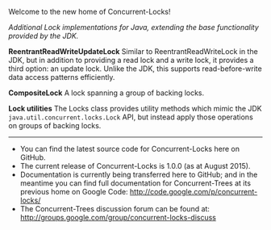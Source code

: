 Welcome to the new home of Concurrent-Locks!

*Additional Lock implementations for Java, extending the base functionality provided by the JDK.*

**ReentrantReadWriteUpdateLock**
Similar to ReentrantReadWriteLock in the JDK, but in addition to providing a read lock and a write lock, it provides a third option: an update lock. Unlike the JDK, this supports read-before-write data access patterns efficiently.

**CompositeLock**
A lock spanning a group of backing locks.

**Lock utilities**
The Locks class provides utility methods which mimic the JDK `java.util.concurrent.locks.Lock` API, but instead apply those operations on groups of backing locks.

---
* You can find the latest source code for Concurrent-Locks here on GitHub.
* The current release of Concurrent-Locks is 1.0.0 (as at August 2015).
* Documentation is currently being transferred here to GitHub; and in the meantime you can find full documentation for Concurrent-Trees at its previous home on Google Code: http://code.google.com/p/concurrent-locks/
* The Concurrent-Trees discussion forum can be found at: http://groups.google.com/group/concurrent-locks-discuss
